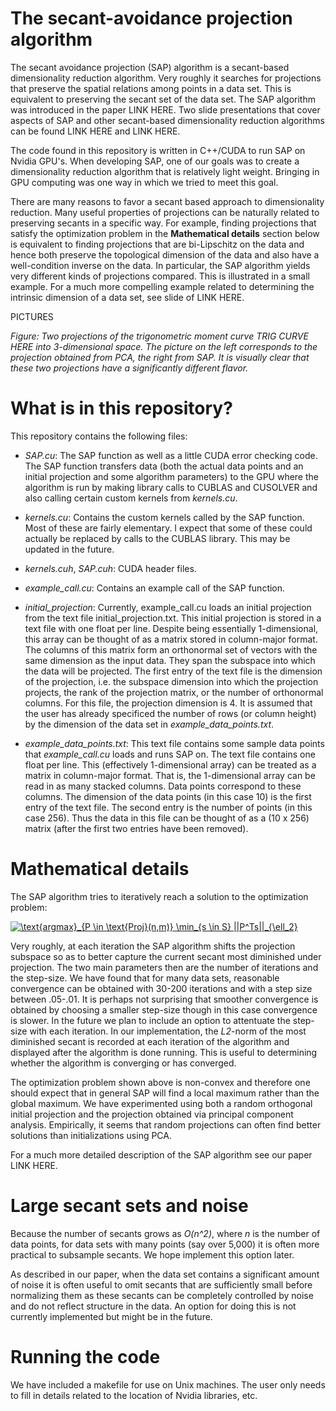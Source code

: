 # The secant-avoidance projection algorithm

The secant avoidance projection (SAP) algorithm is a secant-based dimensionality reduction algorithm. 
Very roughly it searches for projections that preserve the spatial relations among points in a data set.
This is equivalent to preserving the secant set of the data set. The SAP algorithm was introduced in the paper
LINK HERE. 
Two slide presentations that cover aspects of SAP and other secant-based dimensionality reduction algorithms can be found
LINK HERE and LINK HERE.

The code found in this repository is written in C++/CUDA to run SAP on Nvidia GPU's. 
When developing SAP, one of our goals was to create a dimensionality reduction algorithm 
that is relatively light weight. 
Bringing in GPU computing was one way in which we tried to meet this goal.

There are many reasons to favor a secant based approach to dimensionality reduction. 
Many useful properties of projections can be naturally related to preserving secants in a specific way.
For example, finding projections that satisfy the optimization problem in the **Mathematical details** section below
is equivalent to finding projections that are bi-Lipschitz on the data and hence both preserve the topological dimension of the data and also have a well-condition inverse on the data. 
In particular, the SAP algorithm yields very different kinds of projections compared. 
This is illustrated in a small example. 
For a much more compelling example related to determining the intrinsic dimension of a data set, see slide of LINK HERE.

PICTURES

*Figure: Two projections of the trigonometric moment curve TRIG CURVE HERE into 3-dimensional space. 
The picture on the left corresponds to the projection obtained from PCA, the right from SAP.
It is visually clear that these two projections have a significantly different flavor.*

# What is in this repository?

This repository contains the following files:

* *SAP.cu*: The SAP function as well as a little CUDA error checking code. The SAP function transfers data (both the actual data points and an initial projection and some algorithm parameters) to the GPU where the algorithm is run by making library calls to CUBLAS and CUSOLVER and also calling certain custom kernels from *kernels.cu*.

* *kernels.cu*: Contains the custom kernels called by the SAP function. Most of these are fairly elementary. I expect that some of these could actually be replaced by calls to the CUBLAS library. This may be updated in the future. 

* *kernels.cuh*, *SAP.cuh*: CUDA header files.

* *example_call.cu*: Contains an example call of the SAP function.

* *initial_projection*: Currently, example_call.cu loads an initial projection from the text file initial_projection.txt. This initial projection is stored in a text file with one float per line. 
Despite being essentially 1-dimensional, this array can be thought of as a matrix stored in column-major format. 
The columns of this matrix form an orthonormal set of vectors with the same dimension as the input data. 
They span the subspace into which the data will be projected. 
The first entry of the text file is the dimension of the projection, i.e. the subspace dimension into which the projection projects, the rank of the projection matrix, or the number of orthonormal columns. 
For this file, the projection dimension is 4.
It is assumed that the user has already specificed the number of rows (or column height) by the dimension of the data set in *example_data_points.txt*.

* *example_data_points.txt*: This text file contains some sample data points that *example_call.cu* loads and runs SAP on. The text file contains one float per line. 
This (effectively 1-dimensional array) can be treated as a matrix in column-major format. 
That is, the 1-dimensional array can be read in as many stacked columns. 
Data points correspond to these columns. 
The dimension of the data points (in this case 10) is the first entry of the text file. 
The second entry is the number of points (in this case 256). 
Thus the data in this file can be thought of as a (10 x 256) matrix (after the first two entries have been removed). 

# Mathematical details

The SAP algorithm tries to iteratively reach a solution to the optimization problem:

<a href="https://www.codecogs.com/eqnedit.php?latex=\text{argmax}_{P&space;\in&space;\text{Proj}(n,m)}&space;\min_{s&space;\in&space;S}&space;||P^Ts||_{\ell_2}" target="_blank"><img src="https://latex.codecogs.com/gif.latex?\text{argmax}_{P&space;\in&space;\text{Proj}(n,m)}&space;\min_{s&space;\in&space;S}&space;||P^Ts||_{\ell_2}" title="\text{argmax}_{P \in \text{Proj}(n,m)} \min_{s \in S} ||P^Ts||_{\ell_2}" /></a>

Very roughly, at each iteration the SAP algorithm shifts the projection subspace so as to better capture the current secant most diminished under projection.
The two main parameters then are the number of iterations and the step-size. 
We have found that for many data sets, reasonable convergence can be obtained with 30-200 iterations and with a step size between .05-.01. 
It is perhaps not surprising that smoother convergence is obtained by choosing a smaller step-size though in this case convergence is slower. 
In the future we plan to include an option to attentuate the step-size with each iteration. 
In our implementation, the *L2*-norm of the most diminished secant is recorded at each iteration of the algorithm and displayed after the algorithm is done running. 
This is useful to determining whether the algorithm is converging or has converged.

The optimization problem shown above is non-convex and therefore one should expect that in general SAP will find a local maximum rather than the global maximum. 
We have experimented using both a random orthogonal initial projection and the projection obtained via principal component analysis. 
Empirically, it seems that random projections can often find better solutions than initializations using PCA. 

For a much more detailed description of the SAP algorithm see our paper LINK HERE.

# Large secant sets and noise

Because the number of secants grows as *O(n^2)*, where *n* is the number of data points, for data sets with many points (say over 5,000) it is often more practical to subsample secants. We hope implement this option later.

As described in our paper, when the data set contains a significant amount of noise it is often useful to omit secants that are sufficiently small before normalizing them as these secants can be completely controlled by noise and do not reflect structure in the data.
An option for doing this is not currently implemented but might be in the future.

# Running the code

We have included a makefile for use on Unix machines. The user only needs to fill in details related to the location of Nvidia libraries, etc.


